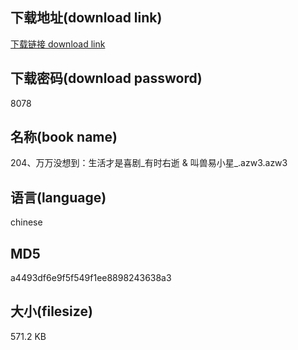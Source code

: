 ## 下载地址(download link)
[下载链接 download link](https://voluble-croquembouche-d321dc.netlify.app/?s=204%E3%80%81%E4%B8%87%E4%B8%87%E6%B2%A1%E6%83%B3%E5%88%B0%EF%BC%9A%E7%94%9F%E6%B4%BB%E6%89%8D%E6%98%AF%E5%96%9C%E5%89%A7_%E6%9C%89%E6%97%B6%E5%8F%B3%E9%80%9D+%26+%E5%8F%AB%E5%85%BD%E6%98%93%E5%B0%8F%E6%98%9F_.azw3)

## 下载密码(download password)
8078

## 名称(book name)
204、万万没想到：生活才是喜剧_有时右逝 & 叫兽易小星_.azw3.azw3

## 语言(language)
chinese

## MD5
a4493df6e9f5f549f1ee8898243638a3

## 大小(filesize)
571.2 KB

